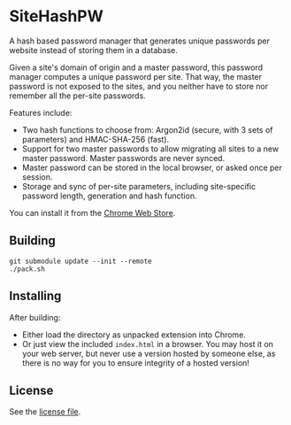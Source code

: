 # SiteHashPW

A hash based password manager that generates unique passwords per website
instead of storing them in a database.

Given a site's domain of origin and a master password, this password manager
computes a unique password per site. That way, the master password is not
exposed to the sites, and you neither have to store nor remember all the
per-site passwords.

Features include:

*   Two hash functions to choose from: Argon2id (secure, with 3 sets of
    parameters) and HMAC-SHA-256 (fast).
*   Support for two master passwords to allow migrating all sites to a new
    master password. Master passwords are never synced.
*   Master password can be stored in the local browser, or asked once per
    session.
*   Storage and sync of per-site parameters, including site-specific password
    length, generation and hash function.

You can install it from the
[Chrome Web Store](https://chrome.google.com/webstore/detail/cdoapnbhhjphahhgbfflbpnhcnokgjgm).

## Building

```
git submodule update --init --remote
./pack.sh
```

## Installing

After building:

*   Either load the directory as unpacked extension into Chrome.
*   Or just view the included `index.html` in a browser. You may host it on your
    web server, but never use a version hosted by someone else, as there is no
    way for you to ensure integrity of a hosted version!

## License

See the [license file](LICENSE).
